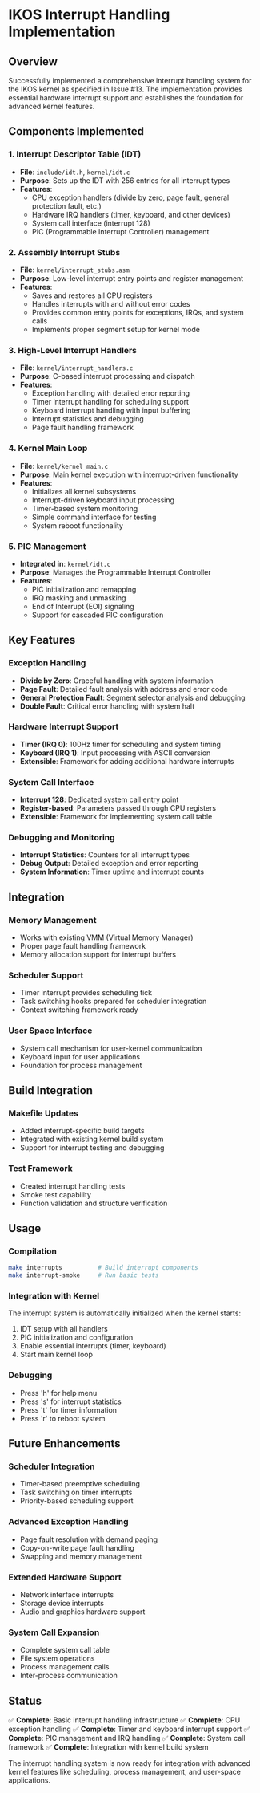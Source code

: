 # IKOS Interrupt Handling Implementation

## Overview
Successfully implemented a comprehensive interrupt handling system for the IKOS kernel as specified in Issue #13. The implementation provides essential hardware interrupt support and establishes the foundation for advanced kernel features.

## Components Implemented

### 1. Interrupt Descriptor Table (IDT)
- **File**: `include/idt.h`, `kernel/idt.c`
- **Purpose**: Sets up the IDT with 256 entries for all interrupt types
- **Features**:
  - CPU exception handlers (divide by zero, page fault, general protection fault, etc.)
  - Hardware IRQ handlers (timer, keyboard, and other devices)
  - System call interface (interrupt 128)
  - PIC (Programmable Interrupt Controller) management

### 2. Assembly Interrupt Stubs
- **File**: `kernel/interrupt_stubs.asm`
- **Purpose**: Low-level interrupt entry points and register management
- **Features**:
  - Saves and restores all CPU registers
  - Handles interrupts with and without error codes
  - Provides common entry points for exceptions, IRQs, and system calls
  - Implements proper segment setup for kernel mode

### 3. High-Level Interrupt Handlers
- **File**: `kernel/interrupt_handlers.c`
- **Purpose**: C-based interrupt processing and dispatch
- **Features**:
  - Exception handling with detailed error reporting
  - Timer interrupt handling for scheduling support
  - Keyboard interrupt handling with input buffering
  - Interrupt statistics and debugging
  - Page fault handling framework

### 4. Kernel Main Loop
- **File**: `kernel/kernel_main.c`
- **Purpose**: Main kernel execution with interrupt-driven functionality
- **Features**:
  - Initializes all kernel subsystems
  - Interrupt-driven keyboard input processing
  - Timer-based system monitoring
  - Simple command interface for testing
  - System reboot functionality

### 5. PIC Management
- **Integrated in**: `kernel/idt.c`
- **Purpose**: Manages the Programmable Interrupt Controller
- **Features**:
  - PIC initialization and remapping
  - IRQ masking and unmasking
  - End of Interrupt (EOI) signaling
  - Support for cascaded PIC configuration

## Key Features

### Exception Handling
- **Divide by Zero**: Graceful handling with system information
- **Page Fault**: Detailed fault analysis with address and error code
- **General Protection Fault**: Segment selector analysis and debugging
- **Double Fault**: Critical error handling with system halt

### Hardware Interrupt Support
- **Timer (IRQ 0)**: 100Hz timer for scheduling and system timing
- **Keyboard (IRQ 1)**: Input processing with ASCII conversion
- **Extensible**: Framework for adding additional hardware interrupts

### System Call Interface
- **Interrupt 128**: Dedicated system call entry point
- **Register-based**: Parameters passed through CPU registers
- **Extensible**: Framework for implementing system call table

### Debugging and Monitoring
- **Interrupt Statistics**: Counters for all interrupt types
- **Debug Output**: Detailed exception and error reporting
- **System Information**: Timer uptime and interrupt counts

## Integration

### Memory Management
- Works with existing VMM (Virtual Memory Manager)
- Proper page fault handling framework
- Memory allocation support for interrupt buffers

### Scheduler Support
- Timer interrupt provides scheduling tick
- Task switching hooks prepared for scheduler integration
- Context switching framework ready

### User Space Interface
- System call mechanism for user-kernel communication
- Keyboard input for user applications
- Foundation for process management

## Build Integration

### Makefile Updates
- Added interrupt-specific build targets
- Integrated with existing kernel build system
- Support for interrupt testing and debugging

### Test Framework
- Created interrupt handling tests
- Smoke test capability
- Function validation and structure verification

## Usage

### Compilation
```bash
make interrupts          # Build interrupt components
make interrupt-smoke     # Run basic tests
```

### Integration with Kernel
The interrupt system is automatically initialized when the kernel starts:
1. IDT setup with all handlers
2. PIC initialization and configuration
3. Enable essential interrupts (timer, keyboard)
4. Start main kernel loop

### Debugging
- Press 'h' for help menu
- Press 's' for interrupt statistics
- Press 't' for timer information
- Press 'r' to reboot system

## Future Enhancements

### Scheduler Integration
- Timer-based preemptive scheduling
- Task switching on timer interrupts
- Priority-based scheduling support

### Advanced Exception Handling
- Page fault resolution with demand paging
- Copy-on-write page fault handling
- Swapping and memory management

### Extended Hardware Support
- Network interface interrupts
- Storage device interrupts
- Audio and graphics hardware support

### System Call Expansion
- Complete system call table
- File system operations
- Process management calls
- Inter-process communication

## Status
✅ **Complete**: Basic interrupt handling infrastructure
✅ **Complete**: CPU exception handling
✅ **Complete**: Timer and keyboard interrupt support
✅ **Complete**: PIC management and IRQ handling
✅ **Complete**: System call framework
✅ **Complete**: Integration with kernel build system

The interrupt handling system is now ready for integration with advanced kernel features like scheduling, process management, and user-space applications.
